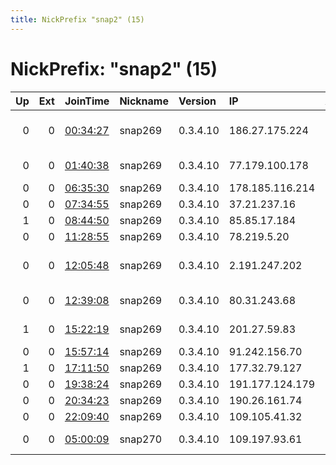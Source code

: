 ```yaml
---
title: NickPrefix "snap2" (15)
---
```


# NickPrefix: "snap2" (15)

|   Up |   Ext | JoinTime                                                                                            | Nickname   | Version   | IP              | AS                                       | CC   |   ORp |   Dirp | OS    | Contact   |   eFamMembers |
|-----:|------:|:----------------------------------------------------------------------------------------------------|:-----------|:----------|:----------------|:-----------------------------------------|:-----|------:|-------:|:------|:----------|--------------:|
|    0 |     0 | [00:34:27](https://metrics.torproject.org/rs.html#details/5A013C9A44217EBD11FA4C1D8D0E8122F5B8686A) | snap269    | 0.3.4.10  | 186.27.175.224  | EMPRESAS MUNICIPALES DE CALI E.I.C.E. E. | co   | 38993 |      0 | Linux | None      |             1 |
|    0 |     0 | [01:40:38](https://metrics.torproject.org/rs.html#details/CB2F05EF17B5B0BB57D537EAB3258FCF3D576D5E) | snap269    | 0.3.4.10  | 77.179.100.178  | Telefonica Germany                       | de   | 42031 |      0 | Linux | None      |             1 |
|    0 |     0 | [06:35:30](https://metrics.torproject.org/rs.html#details/7D01FEF8DF9EED371B38FEAB9CD5A2BF66A62104) | snap269    | 0.3.4.10  | 178.185.116.214 | Rostelecom                               | ru   | 44255 |      0 | Linux | None      |             1 |
|    0 |     0 | [07:34:55](https://metrics.torproject.org/rs.html#details/F7795ED9C5C8F34B1A72D51E1A20250C24A451D4) | snap269    | 0.3.4.10  | 37.21.237.16    | Rostelecom                               | ru   | 35787 |      0 | Linux | None      |             1 |
|    1 |     0 | [08:44:50](https://metrics.torproject.org/rs.html#details/91DADB46E465DE4F8AD41BC5CB739891421A465F) | snap269    | 0.3.4.10  | 85.85.17.184    | Euskaltel S.A.                           | es   | 38823 |      0 | Linux | None      |             1 |
|    0 |     0 | [11:28:55](https://metrics.torproject.org/rs.html#details/C2E7B0C7A9B358335A47F11EDC87D7D9CD809E1A) | snap269    | 0.3.4.10  | 78.219.5.20     | Free SAS                                 | fr   | 46677 |      0 | Linux | None      |             1 |
|    0 |     0 | [12:05:48](https://metrics.torproject.org/rs.html#details/A4CDBA24C205F43756AA7A0A8A838C620F7B7CAC) | snap269    | 0.3.4.10  | 2.191.247.202   | Information Technology Company ITC       | ir   | 35499 |      0 | Linux | None      |             1 |
|    0 |     0 | [12:39:08](https://metrics.torproject.org/rs.html#details/6BF3ACE26DFE2ABD4A73C3D5EDFFC28454B6889F) | snap269    | 0.3.4.10  | 80.31.243.68    | Telefonica De Espana                     | es   | 33289 |      0 | Linux | None      |             1 |
|    1 |     0 | [15:22:19](https://metrics.torproject.org/rs.html#details/7A3F7680324EC67AFA00F71BEA9BCBD0E3CAC95E) | snap269    | 0.3.4.10  | 201.27.59.83    | TELEFu00D4NICA BRASIL S.A                | br   | 38155 |      0 | Linux | None      |             1 |
|    0 |     0 | [15:57:14](https://metrics.torproject.org/rs.html#details/5C3E1CB5F90F84D4A134AF080ED06AD3CDD8D24F) | snap269    | 0.3.4.10  | 91.242.156.70   | Blu So Easy Sl                           | es   | 36407 |      0 | Linux | None      |             1 |
|    1 |     0 | [17:11:50](https://metrics.torproject.org/rs.html#details/13A46D53E8013E6ABECC339F5E26CB810E6BD6A5) | snap269    | 0.3.4.10  | 177.32.79.127   | CLARO S.A.                               | br   | 36509 |      0 | Linux | None      |             1 |
|    0 |     0 | [19:38:24](https://metrics.torproject.org/rs.html#details/38A9D14504013BC59907FD431746E41433C4F7EB) | snap269    | 0.3.4.10  | 191.177.124.179 | CLARO S.A.                               | br   | 45697 |      0 | Linux | None      |             1 |
|    0 |     0 | [20:34:23](https://metrics.torproject.org/rs.html#details/D5747062C8A7A2DECDDD336059115D4203E0FA09) | snap269    | 0.3.4.10  | 190.26.161.74   | Colombia                                 | co   | 39021 |      0 | Linux | None      |             1 |
|    0 |     0 | [22:09:40](https://metrics.torproject.org/rs.html#details/5FFD5713105A1B298CF591947FA47519D731B16D) | snap269    | 0.3.4.10  | 109.105.41.32   | itself s.r.o.                            | cz   | 33697 |      0 | Linux | None      |             1 |
|    0 |     0 | [05:00:09](https://metrics.torproject.org/rs.html#details/C56C08F14D10FE7417ED294615BE1CD0E4BDC499) | snap270    | 0.3.4.10  | 109.197.93.61   | Net By Net Holding LLC                   | ru   | 33933 |      0 | Linux | None      |             1 |
